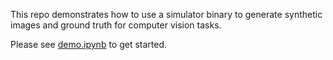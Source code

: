 This repo demonstrates how to use a simulator binary to generate synthetic images and ground truth for computer vision tasks.

Please see [demo.ipynb](./demo.ipynb) to get started.
